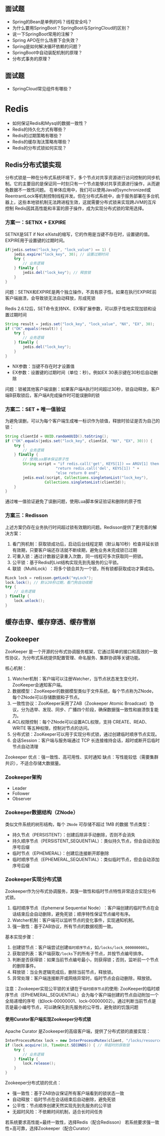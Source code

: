 ## 面试题
- Spring的Bean是单例的吗？线程安全吗？
- 为什么要用SpringBoot？SpringBoot与SpringCloud的区别？
- 说一下SpringBoot常用的注解？
- Spring APO在什么场景下会失效？
- Spring是如何解决循环依赖的问题？
- SpringBoot中自动装配机制的原理？
- 分布式事务的原理？



## 面试题

- SpringCloud常见组件有哪些？



# Redis

- 如何保证Redis和Mysql的数据一致性？
- Redis的持久化方式有哪些？
- Redis的过期策略有哪些？
- Redis的缓存淘汰策略有哪些？
- Redis的分布式锁如何实现？


## Redis分布式锁实现
分布式锁是一种在分布式系统环境下，多个节点对共享资源进行访问控制的同步机制。它的主要目的是保证同一时刻只有一个节点能够对共享资源进行操作，从而避免数据不一致性问题。
在单体应用中，我们可以使用Java的synchronized或ReentrantLock等机制控制线程并发。但在分布式系统中，由于服务部署在多台机器上，这些本地锁机制无法跨进程生效，这就需要分布式锁来实现跨JVM的互斥控制
Redis因其高性能和丰富的原子操作，成为实现分布式锁的常用选择。

### 方案一：SETNX + EXPIRE
SETNX是SET if Not eXists的缩写，它的作用是当键不存在时，设置键的值。
EXPIRE用于设置键的过期时间。
```java
if(jedis.setnx("lock_key", "lock_value") == 1) {
    jedis.expire("lock_key", 30); // 设置过期时间
    try {
        // 业务逻辑
    } finally {
        jedis.del("lock_key"); // 释放锁
    }
}
```
问题​​：SETNX和EXPIRE是两个独立操作，不具有原子性。如果在执行EXPIRE前客户端崩溃，会导致锁无法自动释放，形成死锁

Redis 2.6.12后，SET命令支持NX、EX等扩展参数，可以原子性地实现加锁和设置过期时间
```java
String result = jedis.set("lock_key", "lock_value", "NX", "EX", 30);
if ("OK".equals(result)) {
    try {
        // 业务逻辑
    } finally {
        jedis.del("lock_key");
    }
}
```
- NX参数：当键不存在时才设置值
- EX参数：设置键的过期时间（单位：秒）。例如EX 30表示键在30秒后自动删除


问题：锁被其他客户端误删：如果客户端A执行时间超过30秒，锁自动释放，客户端B获取锁后，客户端A完成操作时可能误删B的锁

### 方案二：SET + 唯一值验证
为避免误删，可以为每个客户端生成唯一标识作为锁值，释放时验证是否为自己的锁：
```java
String clientId = UUID.randomUUID().toString();
if ("OK".equals(jedis.set("lock_key", clientId, "NX", "EX", 30))) {
    try {
        // 业务逻辑
    } finally {
        // 使用Lua脚本保证原子性
        String script = "if redis.call('get', KEYS[1]) == ARGV[1] then " +
                       "return redis.call('del', KEYS[1]) " +
                       "else return 0 end";
        jedis.eval(script, Collections.singletonList("lock_key"), 
                  Collections.singletonList(clientId));
    }
}
```
通过唯一值验证避免了误删问题，使用Lua脚本保证验证和删除的原子性


### 方案三：Redisson
上述方案仍存在业务执行时间超过锁有效期的问题。Redisson提供了更完善的解决方案：
1. ​​看门狗机制​​：获取锁成功后，启动后台线程定期（默认每10秒）检查并延长锁有效期，只要客户端还存活就不断续期，避免业务未完成锁已过期
2. 可重入锁​​：通过计数器记录重入次数，同一线程可多次获取同一把锁。
3. 公平锁​​：基于Redis的List结构实现先到先服务的公平锁。
4. 联锁（MultiLock）​​：将多个锁合并为一个锁，所有锁都获取成功才算成功。

```java
RLock lock = redisson.getLock("myLock");
lock.lock(); // 默认30秒过期，看门狗自动续期
try {
    // 业务逻辑
} finally {
    lock.unlock();
}
```

## 缓存击穿、缓存穿透、缓存雪崩



## Zookeeper

ZooKeeper 是一个开源的分布式协调服务框架，它通过简单的接口和高效的一致性协议，为分布式系统提供配置管理、命名服务、集群协调等关键功能。

核心机制：
1. Watcher机制：客户端可以注册Watcher，当节点状态发生变化时，ZooKeeper会通知客户端。
2. 数据模型：ZooKeeper的数据模型类似于文件系统，每个节点称为ZNode，每个ZNode可以存储数据和子节点。
3. 一致性协议：ZooKeeper采用了ZAB（Zookeeper Atomic Broadcast）协议，分为选举、发现、同步、广播四个阶段，确保数据强一致性和崩溃恢复能力。
4. ACL权限控制：每个ZNode可以设置ACL权限，支持 CREATE、READ、WRITE 等五种权限，控制对节点的访问。
5. 分布式锁：ZooKeeper可以用于实现分布式锁，通过创建临时顺序节点实现。
6. 会话Session：客户端与服务端通过 TCP 长连接维持会话，超时或断开后临时节点自动清理


Zookeeper
优点：强一致性、高可用性、实时通知
缺点：写性能较低（需要集群共识），不适合存储大数据量。

### Zookeeper架构

- Leader
- Follower
- Observer

### Zookeeper数据结构（ZNode）
类似文件系统的树形结构，每个 `ZNode` 可存储不超过 1MB 的数据
节点类型：
- 持久节点（PERSISTENT）：创建后除非手动删除，否则不会消失
- 持久顺序节点（PERSISTENT_SEQUENTIAL）：类似持久节点，但会自动添加序号后缀
- 临时节点（EPHEMERAL）：创建后连接断开即删除
- 临时顺序节点（EPHEMERAL_SEQUENTIAL）：类似临时节点，但会自动添加序号后缀  


### Zookeeper实现分布式锁
Zookeeper作为分布式协调服务，其强一致性和临时节点特性非常适合实现分布式锁。
1. ​临时顺序节点（Ephemeral Sequential Node）​​：客户端创建的临时节点在会话结束后会自动删除，避免死锁；顺序特性保证节点编号有序。
2. Watcher机制​​：客户端可以监听节点的变化事件，实现通知机制。
3. ​强一致性​​：基于ZAB协议，所有节点的数据视图一致。

基本实现步骤：
1. ​​创建锁节点​​：客户端尝试创建`临时顺序节点`，如`/locks/lock_0000000001`。
2. ​​获取锁列表​​：客户端获取`/locks`下的所有子节点，并按节点编号排序。
3. ​​判断是否获得锁​​：如果当前节点编号最小，则获得锁；否则，监听前一个节点的删除事件。
4. ​​释放锁​​：当业务逻辑完成后，删除当前节点，释放锁。
5. 异常处理：客户端连接断开或网络异常时，临时节点会自动删除，释放锁。

注意：Zookeeper实现公平锁的关键在于​`​临时顺序节点`​​的使用:
ZooKeeper的临时顺序节点（EPHEMERAL_SEQUENTIAL）会为每个客户端创建的节点自动附加一个全局递增的序号（如lock-00000001、lock-00000002）。通过判断当前节点是否是最小编号节点，可以确保​​先到先服务​​的公平性，避免锁的饥饿问题



#### 使用Curator客户端实现Zookeeper分布式锁
Apache Curator 是Zookeeper的高级客户端，提供了分布式锁的直接实现：
```java
InterProcessMutex lock = new InterProcessMutex(client, "/locks/resource");
if (lock.acquire(10, TimeUnit.SECONDS)) { // 带超时的获取锁
    try {
        // 业务逻辑
    } finally {
        lock.release();
    }
}
```

Zookeeper分布式锁的优点：
- 强一致性​​：基于ZAB协议保证所有客户端看到的锁状态一致
- 自动释放：临时节点在会话结束后自动删除，避免死锁
- 公平性：节点顺序创建天然实现先到先服务的公平锁
- 无超时风险：不依赖时间机制，适合长时间任务


若系统要求​​高性能+最终一致性​​，选择Redis（配合Redisson）
若系统要求​​强一致性+高可靠​​，选择Zookeeper（配合Curator）






